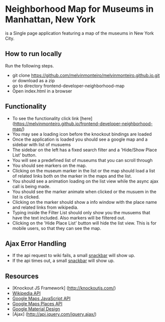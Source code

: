 # Neighborhood Map for Museums in Manhattan, New York

is a Single page application featuring a map of the museums in New York City.

## How to run locally

Run the following steps.
* git clone https://github.com/melvinmonteiro/melvinmonteiro.github.io.git or download as a zip
* go to directory frontend-developer-neighborhood-map
* Open index.html in a browser

## Functionality

* To see the functionality click link [here] (https://melvinmonteiro.github.io/frontend-developer-neighborhood-map/)
* You may see a loading icon before the knockout bindings are loaded
* Once the application is loaded you should see a google map and a sidebar with list of musuems
* The sidebar on the left has a fixed search filter and a 'Hide/Show Place List' button.
* You will see a predefined list of museums that you can scroll through
* You should see markers on the map.
* Clicking on the museum marker in the list or the map should load a list of related links both on the marker in the maps and the list.
* You should see a animation loading on the list view while the async ajax call is being made.
* You should see the marker animate when clicked or the musuem in the list is clicked.
* Clicking on the marker should show a info window with the place name and related links from wikipedia.
* Typing inside the Filter List should only show you the musuems that have the text included. Also markers will be filtered out.
* Clicking on the 'Hide Place List' button will hide the list view. This is for mobile users, so that they can see the map.

## Ajax Error Handling

* If the api request to wiki fails, a small [snackbar](https://getmdl.io/components/#snackbar-section) will show up.
* If the api times out, a small [snackbar](https://getmdl.io/components/#snackbar-section) will show up.

## Resources
* [Knockout JS Framework] (http://knockoutjs.com/)
* [Wikipedia API](https://www.mediawiki.org/wiki/API:Main_page)
* [Google Maps JavaScript API](https://developers.google.com/maps/documentation/javascript/adding-a-google-map)
* [Google Maps Places API](https://developers.google.com/maps/documentation/javascript/places)
* [Google Material Design](https://getmdl.io/)
* [Ajax] (http://api.jquery.com/jquery.ajax/)
